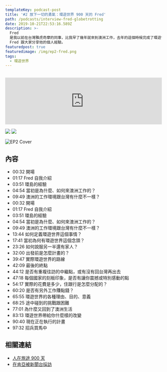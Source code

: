 ```yaml
---
templateKey: podcast-post
title: '#2 放下一切的勇氣：環遊世界 900 天的 Fred'
path: /podcasts/interview-fred-globetrotting
date: 2019-10-21T22:53:16.589Z
description: >-
  Fred
  是我以前在台灣雅虎奇摩的同事，比我早了幾年就來到澳洲工作，去年的這個時候完成了環遊世界。那我想如果你有出國工作的夢想、或者你本身已經在國外工作了，想必你們大都有一顆勇於冒險的心。可是，像環遊世界這樣的超級壯遊是否有可能達成呢？就讓已經完成的
  Fred 跟大家分享他的個人經驗。
featuredpost: true
featuredimage: /img/ep2-fred.png
tags:
  - 環遊世界
---
```

<br/>
<iframe src="https://www.listennotes.com/embedded/e/796a3f5332b24749a06e1623f504877f/" height="150px" width="100%" style="width: 1px; min-width: 100%;" frameborder="0" scrolling="no"></iframe>

[![](/img/apple_badge.svg)](https://podcasts.apple.com/us/podcast/2-%E6%94%BE%E4%B8%8B%E4%B8%80%E5%88%87%E7%9A%84%E5%8B%87%E6%B0%A3-%E7%92%B0%E9%81%8A%E4%B8%96%E7%95%8C-900-%E5%A4%A9%E7%9A%84-fred/id1479619488?i=1000454511627) [![](/img/spotify-badge-165x40.svg)](https://open.spotify.com/episode/2aFgcCXtoyBY6BBqZtEKu3)

![EP2 Cover](/img/ep2-fred.png 'EP2 放下一切的勇氣：環遊世界 900 天的 Fred ')

## 內容

- 00:32 開場
- 01:17 Fred 自我介紹
- 03:51 環島的經驗
- 04:54 當初是為什麼、如何來澳洲工作的？
- 09:49 澳洲的工作環境跟台灣有什麼不一樣？
- 00:32 開場
- 01:17 Fred 自我介紹
- 03:51 環島的經驗
- 04:54 當初是為什麼、如何來澳洲工作的？
- 09:49 澳洲的工作環境跟台灣有什麼不一樣？
- 13:44 如何定義環遊世界這個事情？
- 17:41 當初為何有環遊世界這個念頭？
- 23:26 如何說服另一半還有家人？
- 32:00 出發前是怎麼計畫的？
- 39:47 實際環遊世界的路線
- 42:09 最後的終點
- 44:12 是否有重複往訪的中繼點，或有沒有回台灣再出去
- 47:18 每個國家的刻板印象，是否有讓你震撼或特別感動的點
- 54:17 實際的花費是多少，住跟行是怎麼分配的？
- 60:20 是否有另外工作賺點錢？
- 65:55 環遊世界的各種理由、目的、意義
- 68:25 途中碰到的挑戰跟困難
- 77:01 為什麼又回到了澳洲生活
- 83:13 環遊世界帶給你什麼樣的改變
- 90:40 現在正在執行的計畫
- 97:32 招兵買馬中

## 相關連結

- [人在旅途 900 天](https://zh.cyaontheroad.com)
- [在肯亞被新聞台採訪](https://www.youtube.com/watch?v=L2zRVkQZZqk&feature=youtu.be&t=189)
